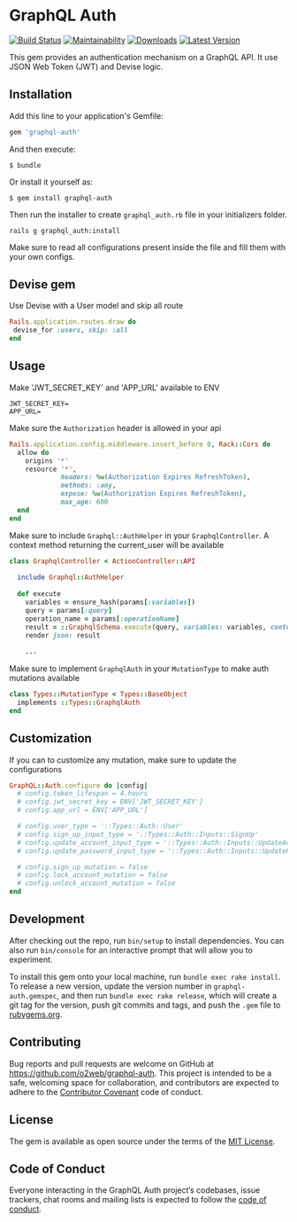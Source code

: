 # GraphQL Auth 

[![Build Status](https://travis-ci.org/o2web/graphql-auth.svg?branch=master)](https://travis-ci.org/o2web/graphql-auth) [![Maintainability](https://api.codeclimate.com/v1/badges/7e2515bb59f0b205a603/maintainability)](https://codeclimate.com/github/o2web/graphql-auth/maintainability)
[![Downloads](https://img.shields.io/gem/dt/graphql-auth.svg)](https://rubygems.org/gems/graphql-auth)
[![Latest Version](https://img.shields.io/gem/v/graphql-auth.svg)](https://rubygems.org/gems/graphql-auth)

This gem provides an authentication mechanism on a GraphQL API. It use JSON Web Token (JWT) and Devise logic.

## Installation

Add this line to your application's Gemfile:

```ruby
gem 'graphql-auth'
```

And then execute:

    $ bundle

Or install it yourself as:

    $ gem install graphql-auth
    
Then run the installer to create `graphql_auth.rb` file in your initializers folder.

```
rails g graphql_auth:install
```

Make sure to read all configurations present inside the file and fill them with your own configs.

## Devise gem	

 Use Devise with a User model and skip all route	

 ```ruby	
Rails.application.routes.draw do	
  devise_for :users, skip: :all	
end	
```

## Usage

Make 'JWT_SECRET_KEY' and 'APP_URL' available to ENV

```
JWT_SECRET_KEY=
APP_URL=
```

Make sure the `Authorization` header is allowed in your api

```ruby
Rails.application.config.middleware.insert_before 0, Rack::Cors do
  allow do
    origins '*'
    resource '*',
             headers: %w(Authorization Expires RefreshToken),
             methods: :any,
             expose: %w(Authorization Expires RefreshToken),
             max_age: 600
  end
end
``` 

Make sure to include `Graphql::AuthHelper` in your `GraphqlController`. A context method returning the current_user will be available

```ruby
class GraphqlController < ActionController::API
  
  include Graphql::AuthHelper
  
  def execute
    variables = ensure_hash(params[:variables])
    query = params[:query]
    operation_name = params[:operationName]
    result = ::GraphqlSchema.execute(query, variables: variables, context: context, operation_name: operation_name)
    render json: result
    
    ...
```

Make sure to implement `GraphqlAuth` in your `MutationType` to make auth mutations available

```ruby
class Types::MutationType < Types::BaseObject
  implements ::Types::GraphqlAuth
end
```

## Customization

If you can to customize any mutation, make sure to update the configurations

```ruby
GraphQL::Auth.configure do |config|
  # config.token_lifespan = 4.hours
  # config.jwt_secret_key = ENV['JWT_SECRET_KEY']
  # config.app_url = ENV['APP_URL']

  # config.user_type = '::Types::Auth::User'
  # config.sign_up_input_type = '::Types::Auth::Inputs::SignUp'
  # config.update_account_input_type = '::Types::Auth::Inputs::UpdateAccount' 
  # config.update_password_input_type = '::Types::Auth::Inputs::UpdatePassword'

  # config.sign_up_mutation = false
  # config.lock_account_mutation = false
  # config.unlock_account_mutation = false
end
```

## Development

After checking out the repo, run `bin/setup` to install dependencies. You can also run `bin/console` for an interactive prompt that will allow you to experiment.

To install this gem onto your local machine, run `bundle exec rake install`. To release a new version, update the version number in `graphql-auth.gemspec`, and then run `bundle exec rake release`, which will create a git tag for the version, push git commits and tags, and push the `.gem` file to [rubygems.org](https://rubygems.org).

## Contributing

Bug reports and pull requests are welcome on GitHub at https://github.com/o2web/graphql-auth. This project is intended to be a safe, welcoming space for collaboration, and contributors are expected to adhere to the [Contributor Covenant](http://contributor-covenant.org) code of conduct.

## License

The gem is available as open source under the terms of the [MIT License](http://opensource.org/licenses/MIT).

## Code of Conduct

Everyone interacting in the GraphQL Auth project’s codebases, issue trackers, chat rooms and mailing lists is expected to follow the [code of conduct](https://github.com/o2web/graphql-auth/blob/master/CODE_OF_CONDUCT.md).
